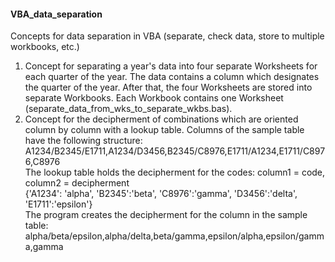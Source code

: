 <h4>VBA_data_separation</h4>
<p>Concepts for data separation in VBA (separate, check data, store to multiple workbooks, etc.)</p>
<ol>
<li>Concept for separating a year's data into four separate Worksheets for each quarter of the year. The data contains a column which designates the quarter of the year. After that, the four Worksheets are stored into separate Workbooks. Each Workbook contains one Worksheet (separate_data_from_wks_to_separate_wkbs.bas).</li>
<li>Concept for the decipherment of combinations which are oriented column by column with a lookup table. Columns of the sample table have the following structure:<br> A1234/B2345/E1711,A1234/D3456,B2345/C8976,E1711/A1234,E1711/C8976,C8976<br>
The lookup table holds the decipherment for the codes: column1 = code, column2 = decipherment<br>
{'A1234': 'alpha', 'B2345':'beta', 'C8976':'gamma', 'D3456':'delta', 'E1711':'epsilon'}<br>
The program creates the decipherment for the column in the sample table:<br>
alpha/beta/epsilon,alpha/delta,beta/gamma,epsilon/alpha,epsilon/gamma,gamma</li>
</ol>
